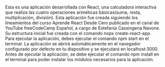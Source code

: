 Esta es una aplicación desarrollada con React, una calculadora interactiva que realiza las cuatro operaciones ariméticas básicas(suma, resta, multiplicación, división). Esta aplicación fue creada siguiendo los lineamientos del curso Aprende React Desde Cero publicado en el canal de YouTube freeCodeCamp Español, a cargo de Estefania Cassingena Navone. Su estructura inicial fue creada con el comando nopx create-react-app. Para ejecutar la aplicación, debes ejecutar el comando npm start en el terminal. La aplicación se abrirá automáticamente en el navegador configurado por defecto en tu dispositivo y se ejecutará en localhost:3000. Antes de ejecutar la aplicación, se debe ejecutar el comando npm install en el terminal para poder instalar los módulos necesarios para la aplicación.